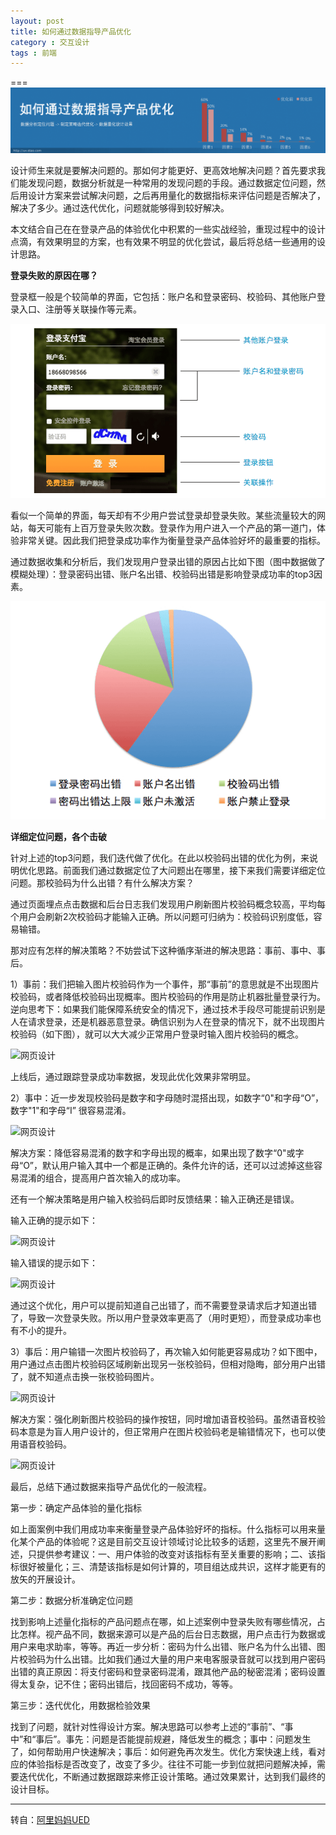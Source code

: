 ```yaml
---
layout: post
title: 如何通过数据指导产品优化
category : 交互设计 
tags : 前端
---
```


===
![网页设计](/blog-assets/2013-10-13/1.png)

设计师生来就是要解决问题的。那如何才能更好、更高效地解决问题？首先要求我们能发现问题，数据分析就是一种常用的发现问题的手段。通过数据定位问题，然后用设计方案来尝试解决问题，之后再用量化的数据指标来评估问题是否解决了，解决了多少。通过迭代优化，问题就能够得到较好解决。

本文结合自己在在登录产品的体验优化中积累的一些实战经验，重现过程中的设计点滴，有效果明显的方案，也有效果不明显的优化尝试，最后将总结一些通用的设计思路。

**登录失败的原因在哪？**

登录框一般是个较简单的界面，它包括：账户名和登录密码、校验码、其他账户登录入口、注册等关联操作等元素。

![网页设计](/blog-assets/2013-10-13/2.png)

看似一个简单的界面，每天却有不少用户尝试登录却登录失败。某些流量较大的网站，每天可能有上百万登录失败次数。登录作为用户进入一个产品的第一道门，体验非常关键。因此我们把登录成功率作为衡量登录产品体验好坏的最重要的指标。

通过数据收集和分析后，我们发现用户登录出错的原因占比如下图（图中数据做了模糊处理）：登录密码出错、账户名出错、校验码出错是影响登录成功率的top3因素。

![网页设计](/blog-assets/2013-10-13/3.png)

**详细定位问题，各个击破**

针对上述的top3问题，我们迭代做了优化。在此以校验码出错的优化为例，来说明优化思路。前面我们通过数据定位了大问题出在哪里，接下来我们需要详细定位问题。那校验码为什么出错？有什么解决方案？

通过页面埋点点击数据和后台日志我们发现用户刷新图片校验码概念较高，平均每个用户会刷新2次校验码才能输入正确。所以问题可归纳为：校验码识别度低，容易输错。

 

那对应有怎样的解决策略？不妨尝试下这种循序渐进的解决思路：事前、事中、事后。

 1）事前：我们把输入图片校验码作为一个事件，那“事前”的意思就是不出现图片校验码，或者降低校验码出现概率。图片校验码的作用是防止机器批量登录行为。逆向思考下：如果我们能保障系统安全的情况下，通过技术手段尽可能提前识别是人在请求登录，还是机器恶意登录。确信识别为人在登录的情况下，就不出现图片校验码（如下图），就可以大大减少正常用户登录时输入图片校验码的概念。

![网页设计](/blog-assets/2013-10-13/4.jpg)

上线后，通过跟踪登录成功率数据，发现此优化效果非常明显。



2）事中：近一步发现校验码是数字和字母随时混搭出现，如数字“0"和字母“O”，数字"1"和字母“I” 很容易混淆。

![网页设计](/blog-assets/2013-10-13/5.jpg)

解决方案：降低容易混淆的数字和字母出现的概率，如果出现了数字“0"或字母“O”，默认用户输入其中一个都是正确的。条件允许的话，还可以过滤掉这些容易混淆的组合，提高用户首次输入的成功率。

还有一个解决策略是用户输入校验码后即时反馈结果：输入正确还是错误。

输入正确的提示如下：

![网页设计](/blog-assets/2013-10-13/6.jpg)

输入错误的提示如下：

![网页设计](/blog-assets/2013-10-13/7.jpg)

通过这个优化，用户可以提前知道自己出错了，而不需要登录请求后才知道出错了，导致一次登录失败。所以用户登录效率更高了（用时更短），而登录成功率也有不小的提升。

3）事后：用户输错一次图片校验码了，再次输入如何能更容易成功？如下图中，用户通过点击图片校验码区域刷新出现另一张校验码，但相对隐晦，部分用户出错了，就不知道点击换一张校验码图片。

![网页设计](/blog-assets/2013-10-13/8.jpg)

解决方案：强化刷新图片校验码的操作按钮，同时增加语音校验码。虽然语音校验码本意是为盲人用户设计的，但正常用户在图片校验码老是输错情况下，也可以使用语音校验码。


![网页设计](/blog-assets/2013-10-13/9.jpg)
  

最后，总结下通过数据来指导产品优化的一般流程。

第一步：确定产品体验的量化指标

如上面案例中我们用成功率来衡量登录产品体验好坏的指标。什么指标可以用来量化某个产品的体验呢？这是目前交互设计领域讨论比较多的话题，这里先不展开阐述，只提供参考建议：一、用户体验的改变对该指标有至关重要的影响；二、该指标很好被量化；三、清楚该指标是如何计算的，项目组达成共识，这样才能更有的放矢的开展设计。

 

第二步：数据分析准确定位问题

找到影响上述量化指标的产品问题点在哪，如上述案例中登录失败有哪些情况，占比怎样。视产品不同，数据来源可以是产品的后台日志数据，用户点击行为数据或用户来电求助率，等等。再近一步分析：密码为什么出错、账户名为什么出错、图片校验码为什么出错。比如我们通过大量的用户来电客服录音就可以找到用户密码出错的真正原因：将支付密码和登录密码混淆，跟其他产品的秘密混淆；密码设置得太复杂，记不住；密码出错后，找回密码不成功，等等。

 

第三步：迭代优化，用数据检验效果

找到了问题，就针对性得设计方案。解决思路可以参考上述的“事前”、“事中”和“事后”。事先：问题是否能提前规避，降低发生的概念；事中：问题发生了，如何帮助用户快速解决；事后：如何避免再次发生。优化方案快速上线，看对应的体验指标是否改变了，改变了多少。往往不可能一步到位就把问题解决掉，需要迭代优化，不断通过数据跟踪来修正设计策略。通过效果累计，达到我们最终的设计目标。

***
转自：[阿里妈妈UED](http://ux.etao.com/posts/818)